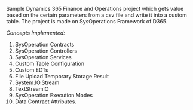 Sample Dynamics 365 Finance and Operations project which gets value based on the certain parameters from a csv file and write it into a custom table.
The project is made on SysOperations Framework of D365.

*Concepts Implemented:*
1. SysOperation Contracts
2. SysOperation Controllers
3. SysOperation Services
4. Custom Table Configuration
5. Custom EDTs
6. File Upload Temporary Storage Result
7. System.IO.Stream
8. TextStreamIO
9. SysOperation Execution Modes
10. Data Contract Attributes.
